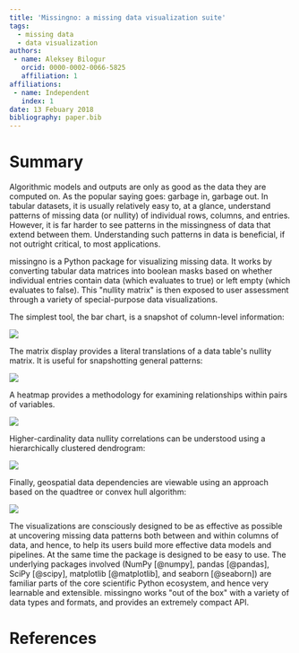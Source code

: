 ```yaml
---
title: 'Missingno: a missing data visualization suite'
tags:
  - missing data
  - data visualization
authors:
 - name: Aleksey Bilogur
   orcid: 0000-0002-0066-5825
   affiliation: 1
affiliations:
 - name: Independent
   index: 1
date: 13 Febuary 2018
bibliography: paper.bib
---
```


# Summary

Algorithmic models and outputs are only as good as the data they are computed on. As the popular saying goes: garbage 
in, garbage out. In tabular datasets, it is usually relatively easy to, at a glance, understand patterns of 
missing data (or nullity) of individual rows, columns, and entries. However, it is far harder to see patterns in the
missingness of data that extend between them. Understanding such patterns in data is beneficial, if not outright 
critical, to most applications.

missingno is a Python package for visualizing missing data. It works by converting tabular data matrices into boolean 
masks based on whether individual entries contain data (which evaluates to true) or left empty (which evaluates to 
false). This "nullity matrix" is then exposed to user assessment through a variety of special-purpose data 
visualizations.

The simplest tool, the bar chart, is a snapshot of column-level information:

![](https://i.imgur.com/2BxEfOr.png)

The matrix display provides a literal translations of a data table's 
nullity matrix. It is useful for snapshotting general patterns:

![](https://i.imgur.com/gWuXKEr.png)

A heatmap provides a methodology for examining relationships within pairs of variables.

![](https://i.imgur.com/JalSKyE.png)

Higher-cardinality data nullity correlations can be understood using a hierarchically clustered dendrogram:

![](https://i.imgur.com/oIiR4ct.png)

Finally, geospatial data dependencies are viewable using an approach based on the quadtree or convex hull algorithm:

![](https://i.imgur.com/0aaNa9Q.png)

The visualizations are consciously designed to be as effective as possible
at uncovering missing data patterns both between and within columns of data, and hence, to help its users build more 
effective data models and pipelines. At the same time the package is designed to be easy to use. The underlying 
packages involved (NumPy [@numpy], pandas [@pandas], SciPy [@scipy], matplotlib [@matplotlib], and seaborn [@seaborn]) are familiar parts of the core scientific Python 
ecosystem, and hence very learnable and extensible. missingno works "out of the box" with a variety of data types and 
formats, and provides an extremely compact API.

# References
